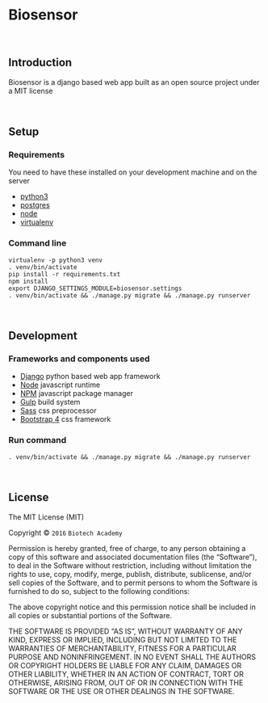 # Biosensor

<p>&nbsp;</p>

## Introduction

Biosensor is a django based web app built as an open source project under a MIT license

<p>&nbsp;</p>

## Setup  

### Requirements  
You need to have these installed on your development machine and on the server
- [python3](https://www.python.org)  
- [postgres](https://www.postgresql.org)
- [node](https://nodejs.org/)
- [virtualenv](https://virtualenv.pypa.io/en/stable/)

### Command line
```
virtualenv -p python3 venv
. venv/bin/activate
pip install -r requirements.txt
npm install
export DJANGO_SETTINGS_MODULE=biosensor.settings
. venv/bin/activate && ./manage.py migrate && ./manage.py runserver
```

<p>&nbsp;</p>

## Development

### Frameworks and components used
- [Django](https://www.djangoproject.com) python based web app framework
- [Node](https://nodejs.org/) javascript runtime
- [NPM](https://www.npmjs.com) javascript package manager
- [Gulp](http://gulpjs.com) build system
- [Sass](http://sass-lang.com) css preprocessor
- [Bootstrap 4](http://v4-alpha.getbootstrap.com) css framework

### Run command
```
. venv/bin/activate && ./manage.py migrate && ./manage.py runserver
```

<p>&nbsp;</p>

## License

The MIT License (MIT)

Copyright © `2016` `Biotech Academy`

Permission is hereby granted, free of charge, to any person
obtaining a copy of this software and associated documentation
files (the “Software”), to deal in the Software without
restriction, including without limitation the rights to use,
copy, modify, merge, publish, distribute, sublicense, and/or sell
copies of the Software, and to permit persons to whom the
Software is furnished to do so, subject to the following
conditions:

The above copyright notice and this permission notice shall be
included in all copies or substantial portions of the Software.

THE SOFTWARE IS PROVIDED “AS IS”, WITHOUT WARRANTY OF ANY KIND,
EXPRESS OR IMPLIED, INCLUDING BUT NOT LIMITED TO THE WARRANTIES
OF MERCHANTABILITY, FITNESS FOR A PARTICULAR PURPOSE AND
NONINFRINGEMENT. IN NO EVENT SHALL THE AUTHORS OR COPYRIGHT
HOLDERS BE LIABLE FOR ANY CLAIM, DAMAGES OR OTHER LIABILITY,
WHETHER IN AN ACTION OF CONTRACT, TORT OR OTHERWISE, ARISING
FROM, OUT OF OR IN CONNECTION WITH THE SOFTWARE OR THE USE OR
OTHER DEALINGS IN THE SOFTWARE.
